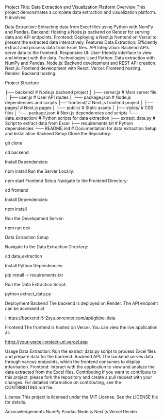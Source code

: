 Project Title: Data Extraction and Visualization Platform
Overview
This project demonstrates a complete data extraction and visualization platform. It involves:

Data Extraction: Extracting data from Excel files using Python with NumPy and Pandas.
Backend: Hosting a Node.js backend on Render for serving data and API endpoints.
Frontend: Deploying a Next.js frontend on Vercel to present the extracted data interactively.
Features
Data Extraction: Efficiently extract and process data from Excel files.
API Integration: Backend APIs serve data to the frontend.
Responsive UI: User-friendly interface to view and interact with the data.
Technologies Used
Python: Data extraction with NumPy and Pandas.
Node.js: Backend development and REST API creation.
Next.js: Frontend development with React.
Vercel: Frontend hosting.
Render: Backend hosting.



Project Structure



  
├── backend/                   # Node.js backend project
│   ├── server.js              # Main server file
│   ├── user.js                # User API routes
│   └── package.json           # Node.js dependencies and scripts
├── frontend/                  # Next.js frontend project
│   ├── pages/                 # Next.js pages
│   ├── public/                # Static assets
│   ├── styles/                # CSS files
│   └── package.json           # Next.js dependencies and scripts
└── data_extraction/           # Python scripts for data extraction
    ├── extract_data.py        # Script to extract data from Excel
    ├── requirements.txt       # Python dependencies
    └── README.md              # Documentation for data extraction
Setup and Installation
Backend Setup
Clone the Repository:


git clone <repository-url>


cd backend

Install Dependencies:

npm install
Run the Server Locally:


npm start
Frontend Setup
Navigate to the Frontend Directory:

cd frontend


Install Dependencies:


npm install


Run the Development Server:


npm run dev


Data Extraction Setup


Navigate to the Data Extraction Directory:


cd data_extraction

Install Python Dependencies:


pip install -r requirements.txt

Run the Data Extraction Script:


python extract_data.py

Deployment
Backend
The backend is deployed on Render. The API endpoint can be accessed at


: https://backend-5-2syu.onrender.com/api/globe-data

Frontend
The frontend is hosted on Vercel. You can view the live application at:


https://your-vercel-project-url.vercel.app

Usage
Data Extraction: Run the extract_data.py script to process Excel files and prepare data for the backend.
Backend API: The backend serves data through various endpoints, which the frontend consumes to display information.
Frontend: Interact with the application to view and analyze the data extracted from the Excel files.
Contributing
If you want to contribute to this project, please fork the repository and create a pull request with your changes. For detailed information on contributing, see the CONTRIBUTING.md file.

License
This project is licensed under the MIT License. See the LICENSE file for details.

Acknowledgements
NumPy
Pandas
Node.js
Next.js
Vercel
Render
